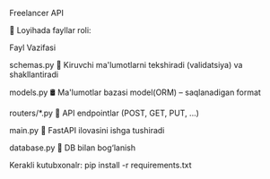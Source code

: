 Freelancer API

📂 Loyihada fayllar roli:

Fayl Vazifasi

schemas.py 🎯 Kiruvchi ma'lumotlarni tekshiradi (validatsiya) va shakllantiradi

models.py 🛢 Ma'lumotlar bazasi model(ORM) – saqlanadigan format

routers/*.py 🔁 API endpointlar (POST, GET, PUT, ...)

main.py 🚀 FastAPI ilovasini ishga tushiradi

database.py 💾 DB bilan bog‘lanish


Kerakli kutubxonalr:
pip install -r requirements.txt

